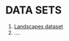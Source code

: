 # **DATA SETS**

1. [Landscapes dataset](https://www.kaggle.com/datasets/dimensi0n/lhq-1024)
2. ....
